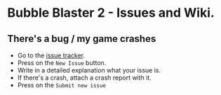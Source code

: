 # Bubble Blaster 2 - Issues and Wiki.

## There's a bug / my game crashes
 * Go to the [issue tracker](https://github.com/Ultreon/bubble-blaster-2/issues).
 * Press on the `New Issue` button.
 * Write in a detailed explanation what your issue is.
 * If there's a crash, attach a crash report with it.
 * Press on the `Submit new issue`
